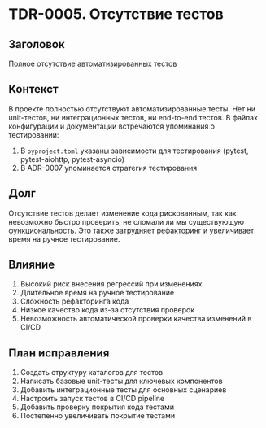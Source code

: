 # TDR-0005. Отсутствие тестов

## Заголовок
Полное отсутствие автоматизированных тестов

## Контекст
В проекте полностью отсутствуют автоматизированные тесты. Нет ни unit-тестов, ни интеграционных тестов, ни end-to-end тестов. В файлах конфигурации и документации встречаются упоминания о тестировании:
1. В `pyproject.toml` указаны зависимости для тестирования (pytest, pytest-aiohttp, pytest-asyncio)
2. В ADR-0007 упоминается стратегия тестирования

## Долг
Отсутствие тестов делает изменение кода рискованным, так как невозможно быстро проверить, не сломали ли мы существующую функциональность. Это также затрудняет рефакторинг и увеличивает время на ручное тестирование.

## Влияние
1. Высокий риск внесения регрессий при изменениях
2. Длительное время на ручное тестирование
3. Сложность рефакторинга кода
4. Низкое качество кода из-за отсутствия проверок
5. Невозможность автоматической проверки качества изменений в CI/CD

## План исправления
1. Создать структуру каталогов для тестов
2. Написать базовые unit-тесты для ключевых компонентов
3. Добавить интеграционные тесты для основных сценариев
4. Настроить запуск тестов в CI/CD pipeline
5. Добавить проверку покрытия кода тестами
6. Постепенно увеличивать покрытие тестами